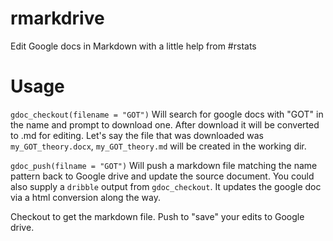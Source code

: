 # rmarkdrive
Edit Google docs in Markdown with a little help from #rstats

# Usage

`gdoc_checkout(filename = "GOT")` Will search for google docs with "GOT" in the name and prompt to download one. After download it will be converted to .md for editing. Let's say the file that was downloaded was `my_GOT_theory.docx`, `my_GOT_theory.md` will be created in the working dir. 

`gdoc_push(filname = "GOT")` Will push a markdown file matching the name pattern back to Google drive and update the source document. You could also supply a `dribble` output from `gdoc_checkout`. It updates the google doc via a html conversion along the way.

Checkout to get the markdown file. Push to "save" your edits to Google drive.

